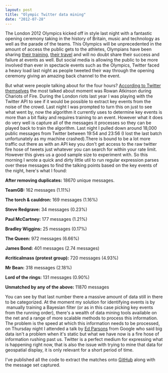 ```yaml
---
layout: post
title: "Olympic Twitter data mining"
date: "2012-07-28"
---
```


The London 2012 Olympics kicked off in style last night with a fantastic opening ceremony taking in the history of Britain, music and technology as well as the parade of the teams. This Olympics will be unprecedented in the amount of access the public gets to the athletes, Olympians have been sharing [their training](http://twitter.com/MarkCavendish/status/227778640748892160/photo/1), [their travel](http://twitter.com/NickSymmonds/status/228554045965623296/photo/1) and will no doubt share their success and failure at events as well. But social media is allowing the public to be more involved than ever in spectacle events such as the Olympics, Twitter faced a heavy load last night as people tweeted their way through the opening ceremony giving an amazing back channel to the event.

But what were people talking about for the four hours? [According to Twitter themselves](http://blog.twitter.com/2012/07/onlyontwitter-through-eyes-of-olympians.html) the most talked about moment was Rowan Atkinson during Chariots of Fire. During the London riots last year I was playing with the Twitter API to see if it would be possible to extract key events from the noise of the crowd. Last night I was prompted to turn this on just to see what went by, now the algorithm it currently uses to determine key events is more than a bit flaky and requires training to an event. However what it does do very well is capture all of the messages it processes so they can be played back to train the algorithm. Last night I pulled down around 18,000 public messages from Twitter between 19:54 and 23:56 (I lost the last batch unfortunately as my machine crashed).There is bound to be a lot more traffic out there as with an API key you don't get access to the raw twitter fire hose of tweets just whatever you can search for within your rate limit. However this gives us a good sample size to experiment with. So this morning I wrote a quick and dirty little util to run regular expression parses over these messages to find the talking points based on the key events of the night, here's what I found:
<!--more-->
**After removing duplicates:** 18670 unique messages.

**TeamGB:** 162 messages (1.11%)

**The torch & cauldron:** 169 messages (1.16%)

**Steve Redgrave:** 34 messages (0.23%)

**Paul McCartney:** 177 messages (1.21%)

**Bradley Wiggins:** 25 messages (0.17%)

**The Queen:** 972 messages (6.66%)

**James Bond:** 401 messages (2.74 messages)

**#criticalmass (protest group):** 720 messages (4.93%)

**Mr Bean:** 318 messages (2.18%)

**Lord of the rings:** 131 messages (0.90%)

**Unmatched by any of the above:** 11870 messages

You can see by that last number there a massive amount of data still in there to be categorized. At the moment my solution for identifying events is by  manually training a Bayesian filter (or as in this case picking key events from the running order), there's a wealth of data mining tools available on the net and a range of more scalable methods to process this information. The problem is the speed at which this information needs to be processed, on Thursday night I attended a talk by [Ed Parsons](http://www.edparsons.com/) from Google who said big data isn't a problem when it's static but what we have now is a fire hose of information rushing past us. Twitter is a perfect medium for expressing what is happening right now, that is also the issue with trying to mine that data for geospatial display, it is only relevant for a short period of time.

I've published all the code to extract the matches onto [GitHub](https://github.com/andymarch/HoardProcessor) along with the message set captured.
